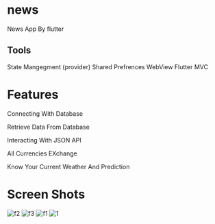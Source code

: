 # news

News App By flutter

## Tools

State Mangegment (provider)
Shared Prefrences
WebView Flutter
MVC

# Features
Connecting With Database

Retrieve Data From Database

Interacting With JSON API

All Currencies EXchange

Know Your Current Weather And Prediction


# Screen Shots
![f2](https://github.com/Abdelrahmanyehia9/news/assets/136289803/28368271-c818-4922-acfe-1652f7e8bfa2)
![f3](https://github.com/Abdelrahmanyehia9/news/assets/136289803/da0a586f-147c-4a18-af1c-2ba225b079f8)
![f1](https://github.com/Abdelrahmanyehia9/news/assets/136289803/8912a69b-8a94-424d-9380-f414a62d9db1)
![1](https://github.com/Abdelrahmanyehia9/news/assets/136289803/8659931c-45d9-4249-85ca-4e7333f53d6b)
